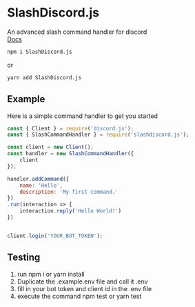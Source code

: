 # SlashDiscord.js
 An advanced slash command handler for discord
 <br />
 [Docs](https://jeroenoboy.gitbook.io/slashdiscord-js/)


```bash
npm i SlashDiscord.js
```
or
```bash
yarn add SlashDiscord.js
```

## Example

Here is a simple command handler to get you started

```js
const { Client } = require('discord.js');
const { SlashCommandHandler } = require('slashdiscord.js');

const client = new Client();
const handler = new SlashCommandHandler({
	client
});

handler.addCommand({
	name: 'Hello',
	description: 'My first command.'
})
.run(interaction => {
	interaction.reply('Hello World!')
})


client.login('YOUR_BOT_TOKEN');
```


## Testing
1. run npm i or yarn install
2. Duplicate the .example.env file and call it .env
3. fill in your bot token and client id in the .env file
4. execute the command npm test or yarn test
